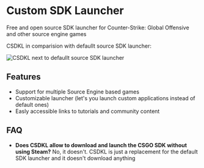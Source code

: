 # Custom SDK Launcher

Free and open source SDK launcher for Counter-Strike: Global Offensive and other source engine games

CSDKL in comparision with defaullt source SDK launcher:

![CSDKL next to defaullt source SDK launcher](https://camo.githubusercontent.com/00741aa3ccc09e9fafe294115b6cfe8977f0d28b/68747470733a2f2f692e696d6775722e636f6d2f57654b4b5a78462e706e67)

## Features

- Support for multiple Source Engine based games
- Customizable launcher (let's you launch custom applications instead of default ones)
- Easly accessible links to tutorials and community content

## FAQ
- **Does CSDKL allow to download and launch the CSGO SDK without using Steam?** No, it doesn't. CSDKL is just a replacement for the default SDK launcher and it doesn't download anything

